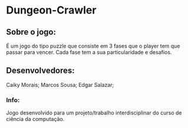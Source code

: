 # Dungeon-Crawler
## Sobre o jogo:
É um jogo do tipo puzzle que consiste em 3 fases que o player tem que passar para vencer. Cada fase tem a sua particularidade 
e desafios.
## Desenvolvedores:
Caiky Morais;
Marcos Sousa;
Edgar Salazar;

### Info:
Jogo desenvolvido para um projeto/trabalho interdisciplinar do curso de ciência da computação.
